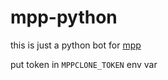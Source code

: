 # mpp-python

this is just a python bot for [mpp](https://mppclone.com)

put token in `MPPCLONE_TOKEN` env var
